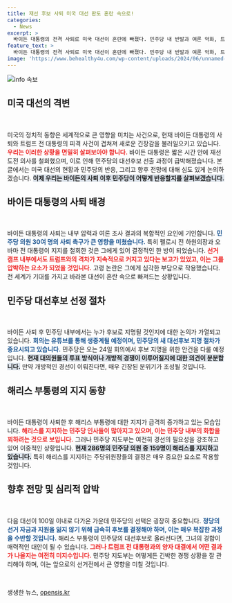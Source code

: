 ```yaml
---
title: 재선 후보 사퇴 미국 대선 판도 혼란 속으로!
categories:
  - News
excerpt: >
  바이든 대통령의 전격 사퇴로 미국 대선이 혼란에 빠졌다. 민주당 내 반발과 여론 악화, 트럼프의 피격 등이 결정적인 요인으로 작용하며 해리스 부통령의 대선 출마 가능성이 부각되고 있다. 대선 후보 경선이 어떻게 전개될지 관심이 집중된다.
feature_text: >
  바이든 대통령의 전격 사퇴로 미국 대선이 혼란에 빠졌다. 민주당 내 반발과 여론 악화, 트럼프의 피격 등이 결정적인 요인으로 작용하며 해리스 부통령의 대선 출마 가능성이 부각되고 있다. 대선 후보 경선이 어떻게 전개될지 관심이 집중된다.
image: 'https://www.behealthy4u.com/wp-content/uploads/2024/06/unnamed-file.png'
---
```


<p><img src="https://www.behealthy4u.com/wp-content/uploads/2024/06/unnamed-file.png" alt="info 속보" /></p>

<h2 data-ke-size="size26">미국 대선의 격변</h2>

<p data-ke-size="size16">&nbsp;</p>

<p>미국의 정치적 동향은 세계적으로 큰 영향을 미치는 사건으로, 현재 바이든 대통령의 사퇴와 트럼프 전 대통령의 피격 사건이 겹쳐져 새로운 긴장감을 불러일으키고 있습니다. <b><span style="color: #ee2323;">우리는 이러한 상황을 면밀히 살펴보아야 합니다.</span></b> 바이든 대통령은 짧은 시간 안에 재선 도전 의사를 철회했으며, 이로 인해 민주당의 대선후보 선출 과정이 급박해졌습니다. 본 글에서는 미국 대선의 현황과 민주당의 반응, 그리고 향후 전망에 대해 심도 있게 논의하겠습니다. <b><span style="background-color: #21538527;">이제 우리는 바이든의 사퇴 이후 민주당이 어떻게 반응할지를 살펴보겠습니다.</span></b></p>

<h2 data-ke-size="size26">바이든 대통령의 사퇴 배경</h2>

<p data-ke-size="size16">&nbsp;</p>

<p>바이든 대통령의 사퇴는 내부 압력과 여론 조사 결과의 복합적인 요인에 기인합니다. <b><span style="color: #1a5490;">민주당 의원 30여 명의 사퇴 촉구가 큰 영향을 미쳤습니다.</span></b> 특히 펠로시 전 하원의장과 오바마 전 대통령이 지지를 철회한 것은 그에게 있어 결정적인 한 방이 되었습니다. <b><span style="color: #ee2323;">선거 캠프 내부에서도 트럼프와의 격차가 지속적으로 커지고 있다는 보고가 있었고, 이는 그를 압박하는 요소가 되었을 것입니다.</span></b> 고령 논란은 그에게 심각한 부담으로 작용했습니다. 전 세계가 기대를 가지고 바라본 대선이 혼란 속으로 빠져드는 상황입니다.</p>

<h2 data-ke-size="size26">민주당 대선후보 선정 절차</h2>

<p data-ke-size="size16">&nbsp;</p>

<p>바이든 사퇴 후 민주당 내부에서는 누가 후보로 지명될 것인지에 대한 논의가 가열되고 있습니다. <b><span style="color: #1a5490;">회의는 유튜브를 통해 생중계될 예정이며, 민주당의 새 대선후보 지명 절차가 중요시되고 있습니다.</span></b> 민주당은 오는 24일 회의에서 후보 지명을 위한 안건을 다룰 예정입니다. <b><span style="background-color: #21538527;">현재 대의원들의 투표 방식이나 개방적 경쟁이 이루어질지에 대한 의견이 분분합니다.</span></b> 만약 개방적인 경선이 이뤄진다면, 매우 긴장된 분위기가 조성될 것입니다.</p>

<h2 data-ke-size="size26">해리스 부통령의 지지 동향</h2>

<p data-ke-size="size16">&nbsp;</p>

<p>바이든 대통령이 사퇴한 후 해리스 부통령에 대한 지지가 급격히 증가하고 있는 모습입니다. <b><span style="color: #ee2323;">해리스를 지지하는 민주당 인사들이 많아지고 있으며, 이는 민주당 내부의 화합을 꾀하려는 것으로 보입니다.</span></b> 그러나 민주당 지도부는 여전히 경선의 필요성을 강조하고 있어 이중적인 상황입니다. <b><span style="background-color: #21538527;">현재 286명의 민주당 의원 중 159명이 해리스를 지지하고 있습니다.</span></b> 특히 해리스를 지지하는 주당위원장들의 결정은 매우 중요한 요소로 작용할 것입니다.</p>

<h2 data-ke-size="size26">향후 전망 및 심리적 압박</h2>

<p data-ke-size="size16">&nbsp;</p>

<p>다음 대선이 100일 이내로 다가온 가운데 민주당의 선택은 굉장히 중요합니다. <b><span style="color: #1a5490;">정당의 선거 자금과 지원을 잃지 않기 위해 급속히 후보를 결정해야 하며, 이는 매우 복잡한 과정을 수반할 것입니다.</span></b> 해리스 부통령이 민주당의 대선후보로 올라선다면, 그녀의 경합이 매력적인 대안이 될 수 있습니다. <b><span style="color: #ee2323;">그러나 트럼프 전 대통령과의 양자 대결에서 어떤 결과가 나올지는 여전히 미지수입니다.</span></b> 민주당 지도부는 어떻게든 긴박한 경쟁 상황을 잘 관리해야 하며, 이는 앞으로의 선거전에서 큰 영향을 미칠 것입니다.</p>

<p data-ke-size="size16">&nbsp;</p>
생생한 뉴스, <a href="https://opensis.kr" rel="dofollow">opensis.kr</a>


